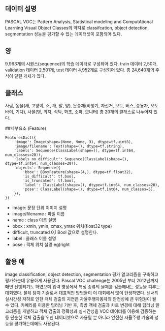 ## 데이터 설명
PASCAL VOC는 Pattern Analysis, Statistical modeling and ComputAtional Learning Visual Object Classes의 약자로 classifcation, object detection, segmentation 성능을 평가할 수 있는 데이터셋이 포함되어 있다.


## 양
9,963개의 시퀀스(sequence)의 학습 데이터로 구성되어 있다. train 데이터 2,50개, validation 데이터 2,501개, test 데이터 4,952개로 구성되어 있다. 총 24,640개의 주석이 달린 개체가 있다.


## 클래스
사람, 동물(새, 고양이, 소, 개, 말, 양), 운송체(비행기, 자전거, 보트, 버스, 승용차, 오토바이, 기차), 사물(병, 의자, 식탁, 화초, 소파, 모니터) 총 20개의 클래스로 나누어져 있다.


##세부요소 (Feature)


```
FeaturesDict({
    'image': Image(shape=(None, None, 3), dtype=tf.uint8),
    'image/filename': Text(shape=(), dtype=tf.string),
    'labels': Sequence(ClassLabel(shape=(), dtype=tf.int64, num_classes=20)),
    'labels_no_difficult': Sequence(ClassLabel(shape=(), dtype=tf.int64, num_classes=20)),
    'objects': Sequence({
        'bbox': BBoxFeature(shape=(4,), dtype=tf.float32),
        'is_difficult': tf.bool,
        'is_truncated': tf.bool,
        'label': ClassLabel(shape=(), dtype=tf.int64, num_classes=20),
        'pose': ClassLabel(shape=(), dtype=tf.int64, num_classes=5),
    }),
})
```
- image: 문장 단위 이미지 설명
- image/filename : 파일 이름
- name : class 이름 설명
- bbox : xmin, ymin, xmax, ymax 위치(float32 type)
- difficult, truncated 0,1 Bool 값으로 설명한다.
- label : 클래스 이름 설명
- pose : 객체 위치 설명 eg)right

## 활용 예
image classification, object detection, segmentation 평가 알고리즘을 구축하고 평가하는데 유용하게 사용된다. 
Pascal VOC challenge는 2005년 부터 2012년까지 매년 진행되기도 하였으며 입력 영상에서 특정 종류의 물체를 검출해내는 성능을 겨루는 대회였다. 
물체 탐지 기술로서 대표적인 방법들이 이 대회에서 많이 탄생하였다. 
센서의 실시간성 저하로 인한 객체 검출의 지연은 자율주행자동차의 안전성에 큰 위험원이 될 수 있다. 
카메라를 이용한 딥러닝 기반 후, 측방 객체 검출과 차로 변경에 대해 딥러닝 알고리즘을 개발하고 객체 검출의 정확성과 실시간성을 VOC 데이터를 이용해 검증하는 등 단순한 객체 검출을 위한 데이터셋으로 사용될 뿐 아니라 안전한 자율주행 기술의 성능을 평가하는데에도 사용된다.  

